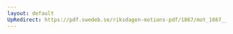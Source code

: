 ```yaml
---
layout: default
UpRedirect: https://pdf.swedeb.se/riksdagen-motions-pdf/1867/mot_1867__ak__00074/mot_1867__ak__00074_002.pdf
---
```

